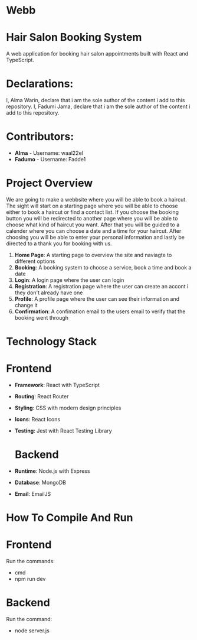 # Webb
# Hair Salon Booking System
A web application for booking hair salon appointments built with React and TypeScript.

# Declarations:
I, Alma Warin, declare that i am the sole author of the content i add to this repository. 
I, Fadumi Jama, declare that i am the sole author of the content i add to this repository. 
# Contributors:
- **Alma** - Username: waal22el
-  **Fadumo** - Username: Fadde1

# Project Overview
We are going to make a webbsite where you will be able to book a haircut. The sight will start on a starting page where you will be able to choose either to book a haircut or find a contact list. If you choose the booking button you will be redirected to another page where you will be able to choose what kind of haircut you want. After that you will be guided to a calender where you can choose a date and a time for your haircut. After choosing you will be able to enter your personal information and lastly be directed to a thank you for booking with us. 

1. **Home Page**: A starting page to overview the site and naviagte to different options
2. **Booking**: A booking system to choose a service, book a time and book a date
3. **Login**: A login page where the user can login
4. **Registration**: A registration page where the user can create an accont i they don't already have one
5. **Profile**: A profile page where the user can see their information and change it
6. **Confirmation**: A confimation email to the users email to verify that the booking went through

# Technology Stack
  # Frontend
- **Framework**: React with TypeScript
- **Routing**: React Router
- **Styling**: CSS with modern design principles
- **Icons**: React Icons
- **Testing**: Jest with React Testing Library

  #  Backend
- **Runtime**: Node.js with Express
- **Database**: MongoDB
- **Email**: EmailJS

#  How To Compile And Run
  # Frontend
  Run the commands:
  - cmd
  - npm run dev

  # Backend
  Run the command:  
  - node server.js

